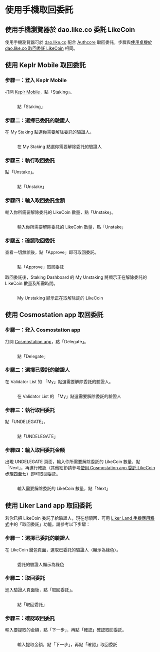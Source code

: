# 使用手機取回委託

## 使用手機瀏覽器於 dao.like.co 委託 LikeCoin <a href="#delegate-via-dao.like.co" id="delegate-via-dao.like.co"></a>

使用手機瀏覽器可於 [dao.like.co](https://dao.like.co/) 配合 [Authcore](../../../user-guide/liker-id/register/) 取回委託，步驟與[使用桌機於 dao.like.co 取回委託 LikeCoin](on-desktop.md#undelegate-via-dao.like.co) 相同。

## 使用 Keplr Mobile 取回委託

### 步驟一：登入 Keplr Mobile

打開 [Keplr Mobile](../../wallet/keplr-mobile/)，點「Staking」。

<figure><img src="../../../.gitbook/assets/Keplr mobile undelegate 1.png" alt=""><figcaption><p>點「Staking」</p></figcaption></figure>

### 步驟二：選擇已委託的驗證人

在 My Staking 點選你需要解除委託的驗證人。

<figure><img src="../../../.gitbook/assets/Keplr mobile undelegate 2.png" alt=""><figcaption><p>在 My Staking 點選你需要解除委託的驗證人</p></figcaption></figure>

### 步驟三：執行取回委託

點「Unstake」。

<figure><img src="../../../.gitbook/assets/Keplr mobile undelegate 3.png" alt=""><figcaption><p>點「Unstake」</p></figcaption></figure>

### 步驟四：輸入取回委託金額

輸入你所需要解除委託的 LikeCoin 數量，點「Unstake」。

<figure><img src="../../../.gitbook/assets/Keplr mobile undelegate 4.png" alt=""><figcaption><p>輸入你所需要解除委託的 LikeCoin 數量，點「Unstake」</p></figcaption></figure>

### 步驟五：確認取回委託

查看一切無誤後，點「Approve」即可取回委託。

<figure><img src="../../../.gitbook/assets/Keplr mobile undelegate 5.png" alt=""><figcaption><p>點「Approve」取回委託</p></figcaption></figure>

取回委託後，Staking Dashboard 的 My Unstaking 將顯示正在解除委託的 LikeCoin 數量及所需時間。

<figure><img src="../../../.gitbook/assets/Keplr mobile undelegate 6.png" alt=""><figcaption><p>My Unstaking 顯示正在取解除託的 LikeCoin</p></figcaption></figure>

## 使用 Cosmostation app 取回委託 <a href="#undelegate-via-cosmostation-app" id="undelegate-via-cosmostation-app"></a>

### 步驟一：登入 Cosmostation app

打開 [Cosmostation app](../../wallet/cosmostation-mobile/)，點「Delegate」。

<figure><img src="../../../.gitbook/assets/Cosmostation mobile delegate 1.png" alt=""><figcaption><p>點「Delegate」</p></figcaption></figure>

### 步驟二：選擇已委託的驗證人

在 Validator List 的 「My」點選需要解除委託的驗證人。

<figure><img src="../../../.gitbook/assets/Cosmostation mobile undelegate 1.png" alt=""><figcaption><p>在 Validator List 的 「My」點選需要解除委託的驗證人</p></figcaption></figure>

### 步驟三：執行取回委託

點「UNDELEGATE」。

<figure><img src="../../../.gitbook/assets/Cosmostation mobile undelegate 2.png" alt=""><figcaption><p>點「UNDELEGATE」</p></figcaption></figure>

### 步驟四：輸入取回委託金額

出現 UNDELEGATE 頁面，輸入你所需要解除委託的 LikeCoin 數量，點「Next」，再進行確認（其他細節請參考[使用 Cosmostation app 委託 LikeCoin 步驟四至七](../delegation-of-likecoin/on-mobile.md#delegate-via-cosmostation-app)）即可取回委託。

<figure><img src="../../../.gitbook/assets/Cosmostation mobile undelegate 3.png" alt=""><figcaption><p>輸入需要解除委託的 LikeCoin 數量，點「Next」</p></figcaption></figure>

## 使用 Liker Land app 取回委託 <a href="#undelegate-via-liker-land" id="undelegate-via-liker-land"></a>

若你已把 LikeCoin 委託了給驗證人，現在想領回，可用 [Liker Land 手機應用程式](../../../user-guide/liker-land/download.md)中的「取回委託」功能。請參考以下步驟：

### 步驟一：選擇已委託的驗證人

在 LikeCoin 錢包頁面，選取已委託的驗證人（顯示為綠色）。

<figure><img src="../../../.gitbook/assets/undelegate 1.png" alt=""><figcaption><p>委託的驗證人顯示為綠色</p></figcaption></figure>

### 步驟二：取回委託

進入驗證人頁面後，點「取回委託」。

<figure><img src="../../../.gitbook/assets/undelegate 2.png" alt=""><figcaption><p>點「取回委託」</p></figcaption></figure>

### 步驟三：確認取回委託

輸入要提取的金額，點「下一步」，再點「確認」確認取回委託。

<figure><img src="../../../.gitbook/assets/undelegate 3.png" alt=""><figcaption><p>輸入提取金額，點「下一步」，再點「確認」取回委託</p></figcaption></figure>
